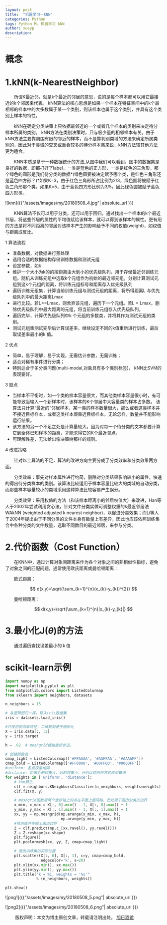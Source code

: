 ```yaml
---
layout: post
title:  "机器学习－kNN"
categories: Python
tags: Python ML 机器学习 kNN
author: xueyp
description: 
---
```


概念
============

# 1.kNN(k-NearestNeighbor)

　　所谓K最近邻，就是k个最近的邻居的意思，说的是每个样本都可以用它最接近的k个邻居来代表。
kNN算法的核心思想是如果一个样本在特征空间中的k个最相邻的样本中的大多数属于某一个类别，则该样本也属于这个类别，并具有这个类别上样本的特性。

　　kNN在确定分类决策上只依据最邻近的一个或者几个样本的类别来决定待分样本所属的类别。 kNN方法在类别决策时，只与极少量的相邻样本有关。由于kNN方法主要靠周围有限的邻近的样本，而不是靠判别类域的方法来确定所属类别的，因此对于类域的交叉或重叠较多的待分样本集来说，kNN方法较其他方法更为适合。

　　KNN本质是基于一种数据统计的方法,从图中我们可以看到，图中的数据集是良好的数据，即都打好了label，一类是蓝色的正方形，一类是红色的三角形，那个绿色的圆形是我们待分类的数据*(绿色圆要被决定赋予哪个类，是红色三角形还是蓝色四方形？)*如果K=3，由于红色三角形所占比例为2/3，绿色圆将被赋予红色三角形那个类，如果K=5，由于蓝色四方形比例为3/5，因此绿色圆被赋予蓝色四方形类。

![knn]({{"/assets/images/my/20180508_4.jpg"| absolute_url }})

　　KNN算法不仅可以用于分类，还可以用于回归。通过找出一个样本的k个最近邻居，将这些邻居的属性的平均值赋给该样本，就可以得到该样本的属性。更有用的方法是将不同距离的邻居对该样本产生的影响给予不同的权值(weight)，如权值与距离成反比。

1 算法流程
- 准备数据，对数据进行预处理
- 选用合适的数据结构存储训练数据和测试元组
- 设定参数，如k
- 维护一个大小为k的的按距离由大到小的优先级队列，用于存储最近邻训练元组。随机从训练元组中选取k个元组作为初始的最近邻元组，分别计算测试元组到这k个元组的距离，将训练元组标号和距离存入优先级队列
- 遍历训练元组集，计算当前训练元组与测试元组的距离，将所得距离L 与优先级队列中的最大距离Lmax
- 进行比较。若L>=Lmax，则舍弃该元组，遍历下一个元组。若L < Lmax，删除优先级队列中最大距离的元组，将当前训练元组存入优先级队列。
- 遍历完毕，计算优先级队列中k 个元组的多数类，并将其作为测试元组的类别。
- 测试元组集测试完毕后计算误差率，继续设定不同的k值重新进行训练，最后取误差率最小的k 值。 

2 优点
+ 简单，易于理解，易于实现，无需估计参数，无需训练；
+ 适合对稀有事件进行分类；
+ 特别适合于多分类问题(multi-modal,对象具有多个类别标签)， kNN比SVM的表现要好。 

3 缺点
- 当样本不平衡时，如一个类的样本容量很大，而其他类样本容量很小时，有可能导致当输入一个新样本时，该样本的K个邻居中大容量类的样本占多数。 该算法只计算“最近的”邻居样本，某一类的样本数量很大，那么或者这类样本并不接近目标样本，或者这类样本很靠近目标样本。无论怎样，数量并不能影响运行结果。
- 该方法的另一个不足之处是计算量较大，因为对每一个待分类的文本都要计算它到全体已知样本的距离，才能求得它的K个最近邻点。
- 可理解性差，无法给出像决策树那样的规则。

4 改进策略

　　针对以上算法的不足，算法的改进方向主要分成了分类效率和分类效果两方面。

　　分类效率：事先对样本属性进行约简，删除对分类结果影响较小的属性，快速的得出待分类样本的类别。该算法比较适用于样本容量比较大的类域的自动分类，而那些样本容量较小的类域采用这种算法比较容易产生误分。

　　分类效果：采用权值的方法（和该样本距离小的邻居权值大）来改进，Han等人于2002年尝试利用贪心法，针对文件分类实做可调整权重的k最近邻居法WAkNN (weighted adjusted k nearest neighbor)，以促进分类效果；而Li等人于2004年提出由于不同分类的文件本身有数量上有差异，因此也应该依照训练集合中各种分类的文件数量，选取不同数目的最近邻居，来参与分类。
　
# 2.代价函数（Cost Function）

　　在KNN中，通过计算对象间距离来作为各个对象之间的非相似性指标，避免了对象之间的匹配问题，通常使用欧氏距离或曼哈顿距离：

　　欧式距离：

$$
d(x,y)=\sqrt{\sum_{k=1}^{n}(x_{k}-y_{k})^{2}}
$$

　　曼哈顿距离：

$$
d(x,y)=\sqrt{\sum_{k=1}^{n}|x_{k}-y_{k}|}
$$

# 3.最小化J($\theta$)的方法

　　通过遍历查找误差最小的ｋ值

scikit-learn示例
============

```python
import numpy as np
import matplotlib.pyplot as plt
from matplotlib.colors import ListedColormap
from sklearn import neighbors, datasets

n_neighbors = 15

# 与逻辑回归一样，导入iris数据集
iris = datasets.load_iris()

#只使用前两条特征，二维数据便于图形化
X = iris.data[:, :2]
y = iris.target

h = .02  # meshgrid横纵坐标步进。

# 创建颜色表
cmap_light = ListedColormap(['#FFAAAA', '#AAFFAA', '#AAAAFF'])
cmap_bold = ListedColormap(['#FF0000', '#00FF00', '#0000FF'])
#uniform: 各点权重相同
#distance: 距离近的权重大，远的权重小，分别以这两种方式应用算法
for weights in ['uniform', 'distance']:
    # knn算法.
    clf = neighbors.KNeighborsClassifier(n_neighbors, weights=weights)
    clf.fit(X, y)

    # meshgrid函数用两个坐标轴上的点在平面上画网格，此处用于画出分类的边界
    x_min, x_max = X[:, 0].min() - 1, X[:, 0].max() + 1
    y_min, y_max = X[:, 1].min() - 1, X[:, 1].max() + 1
    xx, yy = np.meshgrid(np.arange(x_min, x_max, h),
                         np.arange(y_min, y_max, h))
    #预测值并在图上画出边界
    Z = clf.predict(np.c_[xx.ravel(), yy.ravel()])
    Z = Z.reshape(xx.shape)
    plt.figure()
    plt.pcolormesh(xx, yy, Z, cmap=cmap_light)

    # 画出训练集的实际位置
    plt.scatter(X[:, 0], X[:, 1], c=y, cmap=cmap_bold,
                edgecolor='k', s=20)
    plt.xlim(xx.min(), xx.max())
    plt.ylim(yy.min(), yy.max())
    plt.title("k = %i, weights = '%s'"
              % (n_neighbors, weights))

plt.show()
```


![png1]({{"/assets/images/my/20180508_5.png"| absolute_url }})

![png2]({{"/assets/images/my/20180508_6.png"| absolute_url }})

　　
版权声明：本文为博主原创文章，转载请注明出处。 [旭日酒馆](https://xueyp.github.io/)
